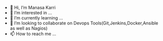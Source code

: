 - 👋 Hi, I’m Manasa Karri
- 👀 I’m interested in ...
- 🌱 I’m currently learning ...
- 💞️ I’m looking to collaborate on Devops Tools(Git,Jenkins,Docker,Ansible as well as Nagios)
- 📫 How to reach me ...

<!---
mankarri13/mankarri13 is a ✨ special ✨ repository because its `README.md` (this file) appears on your GitHub profile.
You can click the Preview link to take a look at your changes.
--->
